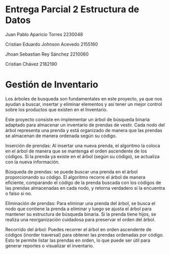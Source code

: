 
# Entrega Parcial 2 Estructura de Datos

Juan Pablo Aparicio Torres 2230048

Cristian Eduardo Johnson Acevedo 2155160

Jhoan Sebastian Rey Sánchez 2210060

Cristian Chávez  2182190

# Gestión de Inventario 

Los árboles de busqueda son fundamentales en este proyecto, ya que nos ayudan a buscar, insertar y eliminar elementos y así tener un mejor control sobre los productos que existen en el Inventario.

Este proyecto consiste en implementar un árbol de búsqueda binaria adaptado para almacenar un inventario de prendas de vestir. Cada nodo del árbol representa una prenda y está organizado de manera que las prendas se almacenan de manera ordenada según su código.

Inserción de prendas: Al insertar una nueva prenda, el algoritmo la coloca en el árbol de manera que se mantenga el orden ascendente de los códigos. Si la prenda ya existe en el árbol (según su código), se actualiza con la nueva información.


Búsqueda de prendas: se puede buscar una prenda en el árbol proporcionando su código. El algoritmo recorre el árbol de manera eficiente, comparando el código de la prenda buscada con los códigos de las prendas almacenadas en cada nodo, y retorna verdadero si la encuentra o falso si no.


Eliminación de prendas: Para eliminar una prenda del árbol, se busca el nodo que contiene la prenda a eliminar y luego se ajusta el árbol para mantener su estructura de búsqueda binaria. Si la prenda tiene hijos, se realiza una reorganización cuidadosa para preservar el orden del árbol.


Recorrido del árbol: Puedes recorrer el árbol en orden ascendente de códigos (inorder traversal) para obtener las prendas ordenadas por código. Esto te permite listar las prendas en orden, lo que puede ser útil para generar reportes o visualizar el inventario.
